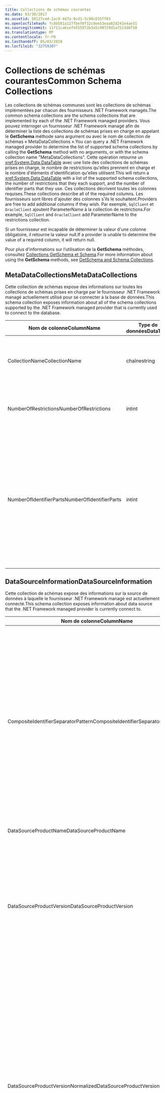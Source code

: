```yaml
---
title: Collections de schémas courantes
ms.date: 03/30/2017
ms.assetid: 50127ced-2ac8-4d7a-9cd1-5c98c655ff03
ms.openlocfilehash: fc8b581a127fbef0f32cdee53eaa62d241e4ae31
ms.sourcegitcommit: 11f11ca6cefe555972b3a5c99729d1a7523d8f50
ms.translationtype: MT
ms.contentlocale: fr-FR
ms.lasthandoff: 05/03/2018
ms.locfileid: "32759307"
---
```

# <a name="common-schema-collections"></a><span data-ttu-id="71e19-102">Collections de schémas courantes</span><span class="sxs-lookup"><span data-stu-id="71e19-102">Common Schema Collections</span></span>
<span data-ttu-id="71e19-103">Les collections de schémas communes sont les collections de schémas implémentées par chacun des fournisseurs .NET Framework managés.</span><span class="sxs-lookup"><span data-stu-id="71e19-103">The common schema collections are the schema collections that are implemented by each of the .NET Framework managed providers.</span></span> <span data-ttu-id="71e19-104">Vous pouvez interroger un fournisseur .NET Framework managé afin de déterminer la liste des collections de schémas prises en charge en appelant le **GetSchema** méthode sans argument ou avec le nom de collection de schémas « MetaDataCollections ».</span><span class="sxs-lookup"><span data-stu-id="71e19-104">You can query a .NET Framework managed provider to determine the list of supported schema collections by calling the **GetSchema** method with no arguments, or with the schema collection name "MetaDataCollections".</span></span> <span data-ttu-id="71e19-105">Cette opération retourne un <xref:System.Data.DataTable> avec une liste des collections de schémas prises en charge, le nombre de restrictions qu'elles prennent en charge et le nombre d'éléments d'identification qu'elles utilisent.</span><span class="sxs-lookup"><span data-stu-id="71e19-105">This will return a <xref:System.Data.DataTable> with a list of the supported schema collections, the number of restrictions that they each support, and the number of identifier parts that they use.</span></span> <span data-ttu-id="71e19-106">Ces collections décrivent toutes les colonnes requises.</span><span class="sxs-lookup"><span data-stu-id="71e19-106">These collections describe all of the required columns.</span></span> <span data-ttu-id="71e19-107">Les fournisseurs sont libres d'ajouter des colonnes s'ils le souhaitent.</span><span class="sxs-lookup"><span data-stu-id="71e19-107">Providers are free to add additional columns if they wish.</span></span> <span data-ttu-id="71e19-108">Par exemple, `SqlClient` et `OracleClient` ajoutent ParameterName à la collection de restrictions.</span><span class="sxs-lookup"><span data-stu-id="71e19-108">For example, `SqlClient` and `OracleClient` add ParameterName to the restrictions collection.</span></span>  
  
 <span data-ttu-id="71e19-109">Si un fournisseur est incapable de déterminer la valeur d'une colonne obligatoire, il retourne la valeur null.</span><span class="sxs-lookup"><span data-stu-id="71e19-109">If a provider is unable to determine the value of a required column, it will return null.</span></span>  
  
 <span data-ttu-id="71e19-110">Pour plus d’informations sur l’utilisation de la **GetSchema** méthodes, consultez [Collections GetSchema et Schema](../../../../docs/framework/data/adonet/getschema-and-schema-collections.md).</span><span class="sxs-lookup"><span data-stu-id="71e19-110">For more information about using the **GetSchema** methods, see [GetSchema and Schema Collections](../../../../docs/framework/data/adonet/getschema-and-schema-collections.md).</span></span>  
  
## <a name="metadatacollections"></a><span data-ttu-id="71e19-111">MetaDataCollections</span><span class="sxs-lookup"><span data-stu-id="71e19-111">MetaDataCollections</span></span>  
 <span data-ttu-id="71e19-112">Cette collection de schémas expose des informations sur toutes les collections de schémas prises en charge par le fournisseur .NET Framework managé actuellement utilisé pour se connecter à la base de données.</span><span class="sxs-lookup"><span data-stu-id="71e19-112">This schema collection exposes information about all of the schema collections supported by the .NET Framework managed provider that is currently used to connect to the database.</span></span>  
  
|<span data-ttu-id="71e19-113">Nom de colonne</span><span class="sxs-lookup"><span data-stu-id="71e19-113">ColumnName</span></span>|<span data-ttu-id="71e19-114">Type de données</span><span class="sxs-lookup"><span data-stu-id="71e19-114">DataType</span></span>|<span data-ttu-id="71e19-115">Description</span><span class="sxs-lookup"><span data-stu-id="71e19-115">Description</span></span>|  
|----------------|--------------|-----------------|  
|<span data-ttu-id="71e19-116">CollectionName</span><span class="sxs-lookup"><span data-stu-id="71e19-116">CollectionName</span></span>|<span data-ttu-id="71e19-117">chaîne</span><span class="sxs-lookup"><span data-stu-id="71e19-117">string</span></span>|<span data-ttu-id="71e19-118">Le nom de la collection à passer à la **GetSchema** méthode pour retourner la collection.</span><span class="sxs-lookup"><span data-stu-id="71e19-118">The name of the collection to pass to the **GetSchema** method to return the collection.</span></span>|  
|<span data-ttu-id="71e19-119">NumberOfRestrictions</span><span class="sxs-lookup"><span data-stu-id="71e19-119">NumberOfRestrictions</span></span>|<span data-ttu-id="71e19-120">int</span><span class="sxs-lookup"><span data-stu-id="71e19-120">int</span></span>|<span data-ttu-id="71e19-121">Nombre de restrictions qui peuvent être spécifiées pour la collection.</span><span class="sxs-lookup"><span data-stu-id="71e19-121">The number of restrictions that may be specified for the collection.</span></span>|  
|<span data-ttu-id="71e19-122">NumberOfIdentifierParts</span><span class="sxs-lookup"><span data-stu-id="71e19-122">NumberOfIdentifierParts</span></span>|<span data-ttu-id="71e19-123">int</span><span class="sxs-lookup"><span data-stu-id="71e19-123">int</span></span>|<span data-ttu-id="71e19-124">Nombre de parties dans le nom d'objet identificateur/base de données composite.</span><span class="sxs-lookup"><span data-stu-id="71e19-124">The number of parts in the composite identifier/database object name.</span></span> <span data-ttu-id="71e19-125">Par exemple, dans SQL Server, ce serait 3 pour les tables et 4 pour les colonnes.</span><span class="sxs-lookup"><span data-stu-id="71e19-125">For example, in SQL Server, this would be 3 for tables and 4 for columns.</span></span> <span data-ttu-id="71e19-126">Dans Oracle, ce serait 2 pour les tables et 3 pour les colonnes.</span><span class="sxs-lookup"><span data-stu-id="71e19-126">In Oracle, it would be 2 for tables and 3 for columns.</span></span>|  
  
## <a name="datasourceinformation"></a><span data-ttu-id="71e19-127">DataSourceInformation</span><span class="sxs-lookup"><span data-stu-id="71e19-127">DataSourceInformation</span></span>  
 <span data-ttu-id="71e19-128">Cette collection de schémas expose des informations sur la source de données à laquelle le fournisseur .NET Framework managé est actuellement connecté.</span><span class="sxs-lookup"><span data-stu-id="71e19-128">This schema collection exposes information about data source that the .NET Framework managed provider is currently connect to.</span></span>  
  
|<span data-ttu-id="71e19-129">Nom de colonne</span><span class="sxs-lookup"><span data-stu-id="71e19-129">ColumnName</span></span>|<span data-ttu-id="71e19-130">Type de données</span><span class="sxs-lookup"><span data-stu-id="71e19-130">DataType</span></span>|<span data-ttu-id="71e19-131">Description</span><span class="sxs-lookup"><span data-stu-id="71e19-131">Description</span></span>|  
|----------------|--------------|-----------------|  
|<span data-ttu-id="71e19-132">CompositeIdentifierSeparatorPattern</span><span class="sxs-lookup"><span data-stu-id="71e19-132">CompositeIdentifierSeparatorPattern</span></span>|<span data-ttu-id="71e19-133">string</span><span class="sxs-lookup"><span data-stu-id="71e19-133">string</span></span>|<span data-ttu-id="71e19-134">Expression régulière pour mettre en correspondance les séparateurs composites dans un identificateur composite.</span><span class="sxs-lookup"><span data-stu-id="71e19-134">The regular expression to match the composite separators in a composite identifier.</span></span> <span data-ttu-id="71e19-135">Par exemple, «\\. »</span><span class="sxs-lookup"><span data-stu-id="71e19-135">For example, "\\."</span></span> <span data-ttu-id="71e19-136">(pour SQL Server) ou « @&#124;\\. »</span><span class="sxs-lookup"><span data-stu-id="71e19-136">(for SQL Server) or "@&#124;\\."</span></span> <span data-ttu-id="71e19-137">(pour Oracle).</span><span class="sxs-lookup"><span data-stu-id="71e19-137">(for Oracle).</span></span><br /><br /> <span data-ttu-id="71e19-138">Un identificateur composite est généralement ce qui est utilisé pour un nom d’objet de base de données, par exemple : pubs.dbo.authors ou pubs@dbo.authors.</span><span class="sxs-lookup"><span data-stu-id="71e19-138">A composite identifier is typically what is used for a database object name, for example: pubs.dbo.authors or pubs@dbo.authors.</span></span><br /><br /> <span data-ttu-id="71e19-139">Pour SQL Server, utilisez l’expression régulière «\\. ».</span><span class="sxs-lookup"><span data-stu-id="71e19-139">For SQL Server, use the regular expression "\\.".</span></span> <span data-ttu-id="71e19-140">Pour OracleClient, utilisez « @&#124;\\. ».</span><span class="sxs-lookup"><span data-stu-id="71e19-140">For OracleClient, use "@&#124;\\.".</span></span><br /><br /> <span data-ttu-id="71e19-141">Pour ODBC, utilisez Catalog_name_seperator.</span><span class="sxs-lookup"><span data-stu-id="71e19-141">For ODBC use the Catalog_name_seperator.</span></span><br /><br /> <span data-ttu-id="71e19-142">Pour OLE DB, utilisez DBLITERAL_CATALOG_SEPARATOR ou DBLITERAL_SCHEMA_SEPARATOR.</span><span class="sxs-lookup"><span data-stu-id="71e19-142">For OLE DB use DBLITERAL_CATALOG_SEPARATOR or DBLITERAL_SCHEMA_SEPARATOR.</span></span>|  
|<span data-ttu-id="71e19-143">DataSourceProductName</span><span class="sxs-lookup"><span data-stu-id="71e19-143">DataSourceProductName</span></span>|<span data-ttu-id="71e19-144">string</span><span class="sxs-lookup"><span data-stu-id="71e19-144">string</span></span>|<span data-ttu-id="71e19-145">Nom du produit auquel accède le fournisseur, tel que « Oracle » ou « SQLServer ».</span><span class="sxs-lookup"><span data-stu-id="71e19-145">The name of the product accessed by the provider, such as "Oracle" or "SQLServer".</span></span>|  
|<span data-ttu-id="71e19-146">DataSourceProductVersion</span><span class="sxs-lookup"><span data-stu-id="71e19-146">DataSourceProductVersion</span></span>|<span data-ttu-id="71e19-147">string</span><span class="sxs-lookup"><span data-stu-id="71e19-147">string</span></span>|<span data-ttu-id="71e19-148">Indique la version du produit auquel accède le fournisseur, dans le format natif des sources de données et non dans un format Microsoft.</span><span class="sxs-lookup"><span data-stu-id="71e19-148">Indicates the version of the product accessed by the provider, in the data sources native format and not in Microsoft format.</span></span><br /><br /> <span data-ttu-id="71e19-149">Dans certains cas, DataSourceProductVersion et DataSourceProductVersionNormalized ont la même valeur.</span><span class="sxs-lookup"><span data-stu-id="71e19-149">In some cases DataSourceProductVersion and DataSourceProductVersionNormalized will be the same value.</span></span> <span data-ttu-id="71e19-150">Dans le cas d'OLE DB et d'ODBC, ces valeurs sont toujours identiques étant donné qu'elles sont mappées sur le même appel de fonction dans l'API native sous-jacente.</span><span class="sxs-lookup"><span data-stu-id="71e19-150">In the case of OLE DB and ODBC, these will always be the same as they are mapped to the same function call in the underlying native API.</span></span>|  
|<span data-ttu-id="71e19-151">DataSourceProductVersionNormalized</span><span class="sxs-lookup"><span data-stu-id="71e19-151">DataSourceProductVersionNormalized</span></span>|<span data-ttu-id="71e19-152">string</span><span class="sxs-lookup"><span data-stu-id="71e19-152">string</span></span>|<span data-ttu-id="71e19-153">Version normalisée pour la source de données, telle qu'elle peut être comparée à `String.Compare()`.</span><span class="sxs-lookup"><span data-stu-id="71e19-153">A normalized version for the data source, such that it can be compared with `String.Compare()`.</span></span> <span data-ttu-id="71e19-154">Son format est identique pour toutes les versions du fournisseur afin d'empêcher la version 10 d'opérer un tri entre les versions 1 et 2.</span><span class="sxs-lookup"><span data-stu-id="71e19-154">The format of this is consistent for all versions of the provider to prevent version 10 from sorting between version 1 and version 2.</span></span><br /><br /> <span data-ttu-id="71e19-155">Par exemple, le fournisseur Oracle utilise un format de « nn.nn.nn.nn.nn » pour sa version normalisée, ce qui entraîne une source de données Oracle 8i retourne « 08.01.07.04.01 ».</span><span class="sxs-lookup"><span data-stu-id="71e19-155">For example, the Oracle provider uses a format of "nn.nn.nn.nn.nn" for its normalized version, which causes an Oracle 8i data source to return "08.01.07.04.01".</span></span> <span data-ttu-id="71e19-156">SQL Server utilise le format « nn.nn.nnnn » Microsoft classique.</span><span class="sxs-lookup"><span data-stu-id="71e19-156">SQL Server uses the typical Microsoft "nn.nn.nnnn" format.</span></span><br /><br /> <span data-ttu-id="71e19-157">Dans certains cas, DataSourceProductVersion et DataSourceProductVersionNormalized ont la même valeur.</span><span class="sxs-lookup"><span data-stu-id="71e19-157">In some cases, DataSourceProductVersion and DataSourceProductVersionNormalized will be the same value.</span></span> <span data-ttu-id="71e19-158">Dans le cas d'OLE DB et d'ODBC, ces valeurs sont toujours identiques étant donné qu'elles sont mappées sur le même appel de fonction dans l'API native sous-jacente.</span><span class="sxs-lookup"><span data-stu-id="71e19-158">In the case of OLE DB and ODBC these will always be the same as they are mapped to the same function call in the underlying native API.</span></span>|  
|<span data-ttu-id="71e19-159">GroupByBehavior</span><span class="sxs-lookup"><span data-stu-id="71e19-159">GroupByBehavior</span></span>|<xref:System.Data.Common.GroupByBehavior>|<span data-ttu-id="71e19-160">Spécifie la relation entre les colonnes dans une clause GROUP BY et les colonnes non agrégées dans la liste de sélection.</span><span class="sxs-lookup"><span data-stu-id="71e19-160">Specifies the relationship between the columns in a GROUP BY clause and the non-aggregated columns in the select list.</span></span>|  
|<span data-ttu-id="71e19-161">IdentifierPattern</span><span class="sxs-lookup"><span data-stu-id="71e19-161">IdentifierPattern</span></span>|<span data-ttu-id="71e19-162">string</span><span class="sxs-lookup"><span data-stu-id="71e19-162">string</span></span>|<span data-ttu-id="71e19-163">Expression régulière qui correspond à un identificateur et dont la valeur de correspondance est l'identificateur.</span><span class="sxs-lookup"><span data-stu-id="71e19-163">A regular expression that matches an identifier and has a match value of the identifier.</span></span> <span data-ttu-id="71e19-164">Par exemple, « [A-Za-z0-9_#$] ».</span><span class="sxs-lookup"><span data-stu-id="71e19-164">For example "[A-Za-z0-9_#$]".</span></span>|  
|<span data-ttu-id="71e19-165">IdentifierCase</span><span class="sxs-lookup"><span data-stu-id="71e19-165">IdentifierCase</span></span>|<xref:System.Data.Common.IdentifierCase>|<span data-ttu-id="71e19-166">Indique si des identificateurs non entourés de guillemets sont traités ou non comme respectant la casse.</span><span class="sxs-lookup"><span data-stu-id="71e19-166">Indicates whether non-quoted identifiers are treated as case sensitive or not.</span></span>|  
|<span data-ttu-id="71e19-167">OrderByColumnsInSelect</span><span class="sxs-lookup"><span data-stu-id="71e19-167">OrderByColumnsInSelect</span></span>|<span data-ttu-id="71e19-168">bool</span><span class="sxs-lookup"><span data-stu-id="71e19-168">bool</span></span>|<span data-ttu-id="71e19-169">Spécifie si les colonnes d'une clause ORDER BY doivent figurer dans la liste de sélection.</span><span class="sxs-lookup"><span data-stu-id="71e19-169">Specifies whether columns in an ORDER BY clause must be in the select list.</span></span> <span data-ttu-id="71e19-170">Une valeur true indique qu'elles doivent obligatoirement figurer dans la liste de sélection ; une valeur false indique qu'elles ne doivent pas obligatoirement figurer dans la liste de sélection.</span><span class="sxs-lookup"><span data-stu-id="71e19-170">A value of true indicates that they are required to be in the select list, a value of false indicates that they are not required to be in the select list.</span></span>|  
|<span data-ttu-id="71e19-171">ParameterMarkerFormat</span><span class="sxs-lookup"><span data-stu-id="71e19-171">ParameterMarkerFormat</span></span>|<span data-ttu-id="71e19-172">string</span><span class="sxs-lookup"><span data-stu-id="71e19-172">string</span></span>|<span data-ttu-id="71e19-173">Chaîne de format représentant la manière de formater un paramètre.</span><span class="sxs-lookup"><span data-stu-id="71e19-173">A format string that represents how to format a parameter.</span></span><br /><br /> <span data-ttu-id="71e19-174">Si les paramètres nommés sont pris en charge par la source de données, le premier espace réservé dans cette chaîne doit être l'emplacement où le nom de paramètre doit être formaté.</span><span class="sxs-lookup"><span data-stu-id="71e19-174">If named parameters are supported by the data source, the first placeholder in this string should be where the parameter name should be formatted.</span></span><br /><br /> <span data-ttu-id="71e19-175">Par exemple, si la source de données attend des paramètres nommés et précédés un « : » serait « :{0}».</span><span class="sxs-lookup"><span data-stu-id="71e19-175">For example, if the data source expects parameters to be named and prefixed with an ‘:’ this would be ":{0}".</span></span> <span data-ttu-id="71e19-176">En cas de formatage avec un nom de paramètre « p1 », la chaîne obtenue est « :p1 ».</span><span class="sxs-lookup"><span data-stu-id="71e19-176">When formatting this with a parameter name of "p1" the resulting string is ":p1".</span></span><br /><br /> <span data-ttu-id="71e19-177">Si la source de données attend des paramètres précédés le ' @', mais les noms les incluent déjà, il s’agit '{0}» et le résultat de la mise en forme d’un paramètre nommé «@p1« consiste simplement à »@p1».</span><span class="sxs-lookup"><span data-stu-id="71e19-177">If the data source expects parameters to be prefixed with the ‘@’, but the names already include them, this would be ‘{0}’, and the result of formatting a parameter named "@p1" would simply be "@p1".</span></span><br /><br /> <span data-ttu-id="71e19-178">Pour les sources de données qui ne sont pas attendent des paramètres nommés et attendent l’utilisation de la « ? »</span><span class="sxs-lookup"><span data-stu-id="71e19-178">For data sources that do not expect named parameters and expect the use of the ‘?’</span></span> <span data-ttu-id="71e19-179">caractères, la chaîne de format peut être spécifiée simplement comme « ? », qui ignore le nom du paramètre.</span><span class="sxs-lookup"><span data-stu-id="71e19-179">character, the format string can be specified as simply ‘?’, which would ignore the parameter name.</span></span> <span data-ttu-id="71e19-180">Pour OLE DB, nous retournons « ? ».</span><span class="sxs-lookup"><span data-stu-id="71e19-180">For OLE DB we return ‘?’.</span></span>|  
|<span data-ttu-id="71e19-181">ParameterMarkerPattern</span><span class="sxs-lookup"><span data-stu-id="71e19-181">ParameterMarkerPattern</span></span>|<span data-ttu-id="71e19-182">string</span><span class="sxs-lookup"><span data-stu-id="71e19-182">string</span></span>|<span data-ttu-id="71e19-183">Expression régulière représentant un marqueur de paramètre.</span><span class="sxs-lookup"><span data-stu-id="71e19-183">A regular expression that matches a parameter marker.</span></span> <span data-ttu-id="71e19-184">Elle a pour valeur de correspondance éventuelle le nom de paramètre.</span><span class="sxs-lookup"><span data-stu-id="71e19-184">It will have a match value of the parameter name, if any.</span></span><br /><br /> <span data-ttu-id="71e19-185">Par exemple, si les paramètres nommés sont pris en charge avec un caractère initial « @ » qui sera inclus dans le nom de paramètre, cela donne : « (@[A-Za-z0-9_$#]\*) ».</span><span class="sxs-lookup"><span data-stu-id="71e19-185">For example, if named parameters are supported with an ‘@’ lead-in character that will be included in the parameter name, this would be: "(@[A-Za-z0-9_$#]\*)".</span></span><br /><br /> <span data-ttu-id="71e19-186">Toutefois, si les paramètres nommés sont pris en charge avec un « : » comme caractère initial et il n’est pas partie du nom du paramètre, il s’agit : » : ([A-Za-z0-9_$ #]\*) ».</span><span class="sxs-lookup"><span data-stu-id="71e19-186">However, if named parameters are supported with a ‘:’ as the lead-in character and it is not part of the parameter name, this would be: ":([A-Za-z0-9_$#]\*)".</span></span><br /><br /> <span data-ttu-id="71e19-187">Bien sûr, si la source de données ne prend pas en charge les paramètres nommés, cela donne simplement « ? ».</span><span class="sxs-lookup"><span data-stu-id="71e19-187">Of course, if the data source doesn’t support named parameters, this would simply be "?".</span></span>|  
|<span data-ttu-id="71e19-188">ParameterNameMaxLength</span><span class="sxs-lookup"><span data-stu-id="71e19-188">ParameterNameMaxLength</span></span>|<span data-ttu-id="71e19-189">int</span><span class="sxs-lookup"><span data-stu-id="71e19-189">int</span></span>|<span data-ttu-id="71e19-190">Longueur maximale d'un nom de paramètre en caractères.</span><span class="sxs-lookup"><span data-stu-id="71e19-190">The maximum length of a parameter name in characters.</span></span> <span data-ttu-id="71e19-191">Si les noms de paramètres sont pris en charge, Visual Studio attend que la valeur minimale de longueur maximale soit de 30 caractères.</span><span class="sxs-lookup"><span data-stu-id="71e19-191">Visual Studio expects that if parameter names are supported, the minimum value for the maximum length is 30 characters.</span></span><br /><br /> <span data-ttu-id="71e19-192">Si la source de données ne prend pas en charge les paramètres nommés, cette propriété retourne zéro.</span><span class="sxs-lookup"><span data-stu-id="71e19-192">If the data source does not support named parameters, this property returns zero.</span></span>|  
|<span data-ttu-id="71e19-193">ParameterNamePattern</span><span class="sxs-lookup"><span data-stu-id="71e19-193">ParameterNamePattern</span></span>|<span data-ttu-id="71e19-194">string</span><span class="sxs-lookup"><span data-stu-id="71e19-194">string</span></span>|<span data-ttu-id="71e19-195">Expression régulière représentant les noms de paramètre valides.</span><span class="sxs-lookup"><span data-stu-id="71e19-195">A regular expression that matches the valid parameter names.</span></span> <span data-ttu-id="71e19-196">Les différentes sources de données ont des règles différentes concernant les caractères qui peuvent être utilisés pour les noms de paramètre.</span><span class="sxs-lookup"><span data-stu-id="71e19-196">Different data sources have different rules regarding the characters that may be used for parameter names.</span></span><br /><br /> <span data-ttu-id="71e19-197">Si les noms de paramètre sont pris en charge, Visual Studio attend que les caractères « \p{Lu}\p{Ll}\p{Lt}\p{Lm}\p{Lo}\p{Nl}\p{Nd} » correspondent à l'ensemble minimal pris en charge de caractères valides pour les noms de paramètre.</span><span class="sxs-lookup"><span data-stu-id="71e19-197">Visual Studio expects that if parameter names are supported, the characters "\p{Lu}\p{Ll}\p{Lt}\p{Lm}\p{Lo}\p{Nl}\p{Nd}" are the minimum supported set of characters that are valid for parameter names.</span></span>|  
|<span data-ttu-id="71e19-198">QuotedIdentifierPattern</span><span class="sxs-lookup"><span data-stu-id="71e19-198">QuotedIdentifierPattern</span></span>|<span data-ttu-id="71e19-199">string</span><span class="sxs-lookup"><span data-stu-id="71e19-199">string</span></span>|<span data-ttu-id="71e19-200">Expression régulière qui correspond à un identificateur entre guillemets et qui a pour valeur de correspondance l'identificateur proprement dit, sans les guillemets.</span><span class="sxs-lookup"><span data-stu-id="71e19-200">A regular expression that matches a quoted identifier and has a match value of the identifier itself without the quotes.</span></span> <span data-ttu-id="71e19-201">Par exemple, si la source de données utilise des guillemets doubles pour identifier des identificateurs entre guillemets, cela serait : « (([^\\"]&#124;\\"\\") \*) ».</span><span class="sxs-lookup"><span data-stu-id="71e19-201">For example, if the data source used double-quotes to identify quoted identifiers, this would be: "(([^\\"]&#124;\\"\\")\*)".</span></span>|  
|<span data-ttu-id="71e19-202">QuotedIdentifierCase</span><span class="sxs-lookup"><span data-stu-id="71e19-202">QuotedIdentifierCase</span></span>|<xref:System.Data.Common.IdentifierCase>|<span data-ttu-id="71e19-203">Indique si des identificateurs entourés de guillemets sont traités ou non comme respectant la casse.</span><span class="sxs-lookup"><span data-stu-id="71e19-203">Indicates whether quoted identifiers are treated as case sensitive or not.</span></span>|  
|<span data-ttu-id="71e19-204">StatementSeparatorPattern</span><span class="sxs-lookup"><span data-stu-id="71e19-204">StatementSeparatorPattern</span></span>|<span data-ttu-id="71e19-205">string</span><span class="sxs-lookup"><span data-stu-id="71e19-205">string</span></span>|<span data-ttu-id="71e19-206">Expression régulière représentant le séparateur d'instruction.</span><span class="sxs-lookup"><span data-stu-id="71e19-206">A regular expression that matches the statement separator.</span></span>|  
|<span data-ttu-id="71e19-207">StringLiteralPattern</span><span class="sxs-lookup"><span data-stu-id="71e19-207">StringLiteralPattern</span></span>|<span data-ttu-id="71e19-208">string</span><span class="sxs-lookup"><span data-stu-id="71e19-208">string</span></span>|<span data-ttu-id="71e19-209">Expression régulière qui correspond à un littéral de chaîne et dont la valeur de correspondance est le littéral proprement dit.</span><span class="sxs-lookup"><span data-stu-id="71e19-209">A regular expression that matches a string literal and has a match value of the literal itself.</span></span> <span data-ttu-id="71e19-210">Par exemple, si la source de données utilise des guillemets simples pour identifier des chaînes, cela serait : « ('([^']&#124;'') \*') » »</span><span class="sxs-lookup"><span data-stu-id="71e19-210">For example, if the data source used single-quotes to identify strings, this would be: "('([^']&#124;'')\*')"'</span></span>|  
|<span data-ttu-id="71e19-211">SupportedJoinOperators</span><span class="sxs-lookup"><span data-stu-id="71e19-211">SupportedJoinOperators</span></span>|<xref:System.Data.Common.SupportedJoinOperators>|<span data-ttu-id="71e19-212">Spécifie les types d'instructions SQL jointes prises en charge par la source de données.</span><span class="sxs-lookup"><span data-stu-id="71e19-212">Specifies what types of SQL join statements are supported by the data source.</span></span>|  
  
## <a name="datatypes"></a><span data-ttu-id="71e19-213">DataTypes</span><span class="sxs-lookup"><span data-stu-id="71e19-213">DataTypes</span></span>  
 <span data-ttu-id="71e19-214">Cette collection de schémas expose des informations sur les types de données pris en charge par la base de données à laquelle le fournisseur .NET Framework managé est actuellement connecté.</span><span class="sxs-lookup"><span data-stu-id="71e19-214">This schema collection exposes information about the data types that are supported by the database that the .NET Framework managed provider is currently connected to.</span></span>  
  
|<span data-ttu-id="71e19-215">Nom de colonne</span><span class="sxs-lookup"><span data-stu-id="71e19-215">ColumnName</span></span>|<span data-ttu-id="71e19-216">Type de données</span><span class="sxs-lookup"><span data-stu-id="71e19-216">DataType</span></span>|<span data-ttu-id="71e19-217">Description</span><span class="sxs-lookup"><span data-stu-id="71e19-217">Description</span></span>|  
|----------------|--------------|-----------------|  
|<span data-ttu-id="71e19-218">TypeName</span><span class="sxs-lookup"><span data-stu-id="71e19-218">TypeName</span></span>|<span data-ttu-id="71e19-219">string</span><span class="sxs-lookup"><span data-stu-id="71e19-219">string</span></span>|<span data-ttu-id="71e19-220">Nom de type de données spécifique au fournisseur.</span><span class="sxs-lookup"><span data-stu-id="71e19-220">The provider-specific data type name.</span></span>|  
|<span data-ttu-id="71e19-221">ProviderDbType</span><span class="sxs-lookup"><span data-stu-id="71e19-221">ProviderDbType</span></span>|<span data-ttu-id="71e19-222">int</span><span class="sxs-lookup"><span data-stu-id="71e19-222">int</span></span>|<span data-ttu-id="71e19-223">Valeur de type de données spécifique au fournisseur à utiliser pour la spécification du type d'un paramètre.</span><span class="sxs-lookup"><span data-stu-id="71e19-223">The provider-specific type value that should be used when specifying a parameter’s type.</span></span> <span data-ttu-id="71e19-224">Par exemple, SqlDbType.Money ou OracleType.Blob.</span><span class="sxs-lookup"><span data-stu-id="71e19-224">For example, SqlDbType.Money or OracleType.Blob.</span></span>|  
|<span data-ttu-id="71e19-225">ColumnSize</span><span class="sxs-lookup"><span data-stu-id="71e19-225">ColumnSize</span></span>|<span data-ttu-id="71e19-226">long</span><span class="sxs-lookup"><span data-stu-id="71e19-226">long</span></span>|<span data-ttu-id="71e19-227">La longueur d'une colonne ou d'un paramètre non numérique fait référence à la longueur maximale ou à la longueur définie pour ce type par le fournisseur.</span><span class="sxs-lookup"><span data-stu-id="71e19-227">The length of a non-numeric column or parameter refers to either the maximum or the length defined for this type by the provider.</span></span><br /><br /> <span data-ttu-id="71e19-228">Pour les données de type caractère, il s'agit de la longueur maximale ou de la longueur en unités définie par la source de données.</span><span class="sxs-lookup"><span data-stu-id="71e19-228">For character data, this is the maximum or defined length in units, defined by the data source.</span></span> <span data-ttu-id="71e19-229">Le concept d'Oracle consiste à spécifier une longueur, puis à spécifier la taille de stockage réelle de certains types de données caractère.</span><span class="sxs-lookup"><span data-stu-id="71e19-229">Oracle has the concept of specifying a length and then specifying the actual storage size for some character data types.</span></span> <span data-ttu-id="71e19-230">Cela définit uniquement la longueur en unités pour Oracle.</span><span class="sxs-lookup"><span data-stu-id="71e19-230">This defines only the length in units for Oracle.</span></span><br /><br /> <span data-ttu-id="71e19-231">Pour les données de type date-heure, il s'agit de la longueur de la représentation de chaîne (en supposant la précision maximale autorisée de la partie fractions de secondes).</span><span class="sxs-lookup"><span data-stu-id="71e19-231">For date-time data types, this is the length of the string representation (assuming the maximum allowed precision of the fractional seconds component).</span></span><br /><br /> <span data-ttu-id="71e19-232">Si le type de données est numérique, il s'agit de la limite supérieure de la précision maximale du type de données.</span><span class="sxs-lookup"><span data-stu-id="71e19-232">If the data type is numeric, this is the upper bound on the maximum precision of the data type.</span></span>|  
|<span data-ttu-id="71e19-233">CreateFormat</span><span class="sxs-lookup"><span data-stu-id="71e19-233">CreateFormat</span></span>|<span data-ttu-id="71e19-234">string</span><span class="sxs-lookup"><span data-stu-id="71e19-234">string</span></span>|<span data-ttu-id="71e19-235">Chaîne de format représentant la manière d'ajouter cette colonne à une instruction de définition de données, telle que CREATE TABLE.</span><span class="sxs-lookup"><span data-stu-id="71e19-235">Format string that represents how to add this column to a data definition statement, such as CREATE TABLE.</span></span> <span data-ttu-id="71e19-236">Chaque élément dans le tableau CreateParameter doit être représenté par un « marqueur de paramètre » dans la chaîne de format.</span><span class="sxs-lookup"><span data-stu-id="71e19-236">Each element in the CreateParameter array should be represented by a "parameter marker" in the format string.</span></span><br /><br /> <span data-ttu-id="71e19-237">Par exemple, le type de données SQL DECIMAL nécessite une précision et une échelle.</span><span class="sxs-lookup"><span data-stu-id="71e19-237">For example, the SQL data type DECIMAL needs a precision and a scale.</span></span> <span data-ttu-id="71e19-238">Dans ce cas, la chaîne de format serait « DECIMAL ({0},{1}) ».</span><span class="sxs-lookup"><span data-stu-id="71e19-238">In this case, the format string would be "DECIMAL({0},{1})".</span></span>|  
|<span data-ttu-id="71e19-239">CreateParameters</span><span class="sxs-lookup"><span data-stu-id="71e19-239">CreateParameters</span></span>|<span data-ttu-id="71e19-240">string</span><span class="sxs-lookup"><span data-stu-id="71e19-240">string</span></span>|<span data-ttu-id="71e19-241">Paramètres de création à spécifier lors de la création d'une colonne de ce type de données.</span><span class="sxs-lookup"><span data-stu-id="71e19-241">The creation parameters that must be specified when creating a column of this data type.</span></span> <span data-ttu-id="71e19-242">Les paramètres de création sont répertoriés dans la chaîne, avec des virgules de séparation, dans l'ordre dans lequel ils doivent être fournis.</span><span class="sxs-lookup"><span data-stu-id="71e19-242">Each creation parameter is listed in the string, separated by a comma in the order they are to be supplied.</span></span><br /><br /> <span data-ttu-id="71e19-243">Par exemple, le type de données SQL DECIMAL nécessite une précision et une échelle.</span><span class="sxs-lookup"><span data-stu-id="71e19-243">For example, the SQL data type DECIMAL needs a precision and a scale.</span></span> <span data-ttu-id="71e19-244">Dans ce cas, les paramètres de création doivent contenir la chaîne « precision, scale ».</span><span class="sxs-lookup"><span data-stu-id="71e19-244">In this case, the creation parameters should contain the string "precision, scale".</span></span><br /><br /> <span data-ttu-id="71e19-245">Dans une commande de texte pour créer une colonne DECIMAL avec une précision de 10 et une échelle de 2, la valeur de la colonne CreateFormat peut être décimale ({0},{1}) » et la spécification de type complète serait Decimal (10,2).</span><span class="sxs-lookup"><span data-stu-id="71e19-245">In a text command to create a DECIMAL column with a precision of 10 and a scale of 2, the value of the CreateFormat column might be DECIMAL({0},{1})" and the complete type specification would be DECIMAL(10,2).</span></span>|  
|<span data-ttu-id="71e19-246">Type de données</span><span class="sxs-lookup"><span data-stu-id="71e19-246">DataType</span></span>|<span data-ttu-id="71e19-247">string</span><span class="sxs-lookup"><span data-stu-id="71e19-247">string</span></span>|<span data-ttu-id="71e19-248">Nom du type .NET Framework du type de données.</span><span class="sxs-lookup"><span data-stu-id="71e19-248">The name of the .NET Framework type of the data type.</span></span>|  
|<span data-ttu-id="71e19-249">IsAutoincrementable</span><span class="sxs-lookup"><span data-stu-id="71e19-249">IsAutoincrementable</span></span>|<span data-ttu-id="71e19-250">bool</span><span class="sxs-lookup"><span data-stu-id="71e19-250">bool</span></span>|<span data-ttu-id="71e19-251">true — Les valeurs de ce type de données peuvent être auto-incrémentées.</span><span class="sxs-lookup"><span data-stu-id="71e19-251">true—Values of this data type may be auto-incrementing.</span></span><br /><br /> <span data-ttu-id="71e19-252">false — Les valeurs de ce type de données ne peuvent pas être auto-incrémentées.</span><span class="sxs-lookup"><span data-stu-id="71e19-252">false—Values of this data type may not be auto-incrementing.</span></span><br /><br /> <span data-ttu-id="71e19-253">Notez que cela indique simplement si une colonne de ce type de données peut être auto-incrémentée, pas que toutes les colonnes de ce type le sont.</span><span class="sxs-lookup"><span data-stu-id="71e19-253">Note that this merely indicates whether a column of this data type may be auto-incrementing, not that all columns of this type are auto-incrementing.</span></span>|  
|<span data-ttu-id="71e19-254">IsBestMatch</span><span class="sxs-lookup"><span data-stu-id="71e19-254">IsBestMatch</span></span>|<span data-ttu-id="71e19-255">bool</span><span class="sxs-lookup"><span data-stu-id="71e19-255">bool</span></span>|<span data-ttu-id="71e19-256">true — Le type de données est la meilleure correspondance entre tous les types de données du magasin de données et le type de données .NET Framework indiqué par la valeur de la colonne DataType.</span><span class="sxs-lookup"><span data-stu-id="71e19-256">true—The data type is the best match between all data types in the data store and the .NET Framework data type indicated by the value in the DataType column.</span></span><br /><br /> <span data-ttu-id="71e19-257">false — Le type de données n'est pas la meilleure correspondance.</span><span class="sxs-lookup"><span data-stu-id="71e19-257">false—The data type is not the best match.</span></span><br /><br /> <span data-ttu-id="71e19-258">Pour chaque ensemble de lignes dans lequel la valeur de la colonne DataType est identique, la colonne IsBestMatch est définie comme true dans une seule ligne.</span><span class="sxs-lookup"><span data-stu-id="71e19-258">For each set of rows in which the value of the DataType column is the same, the IsBestMatch column is set to true in only one row.</span></span>|  
|<span data-ttu-id="71e19-259">IsCaseSensitive</span><span class="sxs-lookup"><span data-stu-id="71e19-259">IsCaseSensitive</span></span>|<span data-ttu-id="71e19-260">bool</span><span class="sxs-lookup"><span data-stu-id="71e19-260">bool</span></span>|<span data-ttu-id="71e19-261">true — Le type de données est un type de caractère respectant la casse.</span><span class="sxs-lookup"><span data-stu-id="71e19-261">true—The data type is a character type and is case-sensitive.</span></span><br /><br /> <span data-ttu-id="71e19-262">false — Le type de données n'est pas un type de caractère ou ne respecte pas la casse.</span><span class="sxs-lookup"><span data-stu-id="71e19-262">false—The data type is not a character type or is not case-sensitive.</span></span>|  
|<span data-ttu-id="71e19-263">IsFixedLength</span><span class="sxs-lookup"><span data-stu-id="71e19-263">IsFixedLength</span></span>|<span data-ttu-id="71e19-264">bool</span><span class="sxs-lookup"><span data-stu-id="71e19-264">bool</span></span>|<span data-ttu-id="71e19-265">true — Les colonnes de ce type de données créées par la DDL sont de longueur fixe.</span><span class="sxs-lookup"><span data-stu-id="71e19-265">true—Columns of this data type created by the data definition language (DDL) will be of fixed length.</span></span><br /><br /> <span data-ttu-id="71e19-266">false — Les colonnes de ce type de données créées par la DDL sont de longueur variable.</span><span class="sxs-lookup"><span data-stu-id="71e19-266">false—Columns of this data type created by the DDL will be of variable length.</span></span><br /><br /> <span data-ttu-id="71e19-267">DBNull.Value — Il est impossible de déterminer si le fournisseur mappera ce champ avec une colonne de longueur fixe ou variable.</span><span class="sxs-lookup"><span data-stu-id="71e19-267">DBNull.Value—It is not known whether the provider will map this field with a fixed-length or variable-length column.</span></span>|  
|<span data-ttu-id="71e19-268">IsFixedPrecisionScale</span><span class="sxs-lookup"><span data-stu-id="71e19-268">IsFixedPrecisionScale</span></span>|<span data-ttu-id="71e19-269">bool</span><span class="sxs-lookup"><span data-stu-id="71e19-269">bool</span></span>|<span data-ttu-id="71e19-270">true — Le type de données a une précision et une échelle fixes.</span><span class="sxs-lookup"><span data-stu-id="71e19-270">true—The data type has a fixed precision and scale.</span></span><br /><br /> <span data-ttu-id="71e19-271">false — Le type de données n'a pas de précision ni d'échelle fixes.</span><span class="sxs-lookup"><span data-stu-id="71e19-271">false—The data type does not have a fixed precision and scale.</span></span>|  
|<span data-ttu-id="71e19-272">IsLong</span><span class="sxs-lookup"><span data-stu-id="71e19-272">IsLong</span></span>|<span data-ttu-id="71e19-273">bool</span><span class="sxs-lookup"><span data-stu-id="71e19-273">bool</span></span>|<span data-ttu-id="71e19-274">true — Le type de données contient des données très longues ; la définition de données très longues est spécifique au fournisseur.</span><span class="sxs-lookup"><span data-stu-id="71e19-274">true—The data type contains very long data; the definition of very long data is provider-specific.</span></span><br /><br /> <span data-ttu-id="71e19-275">false — Le type de données ne contient pas de données très longues.</span><span class="sxs-lookup"><span data-stu-id="71e19-275">false—The data type does not contain very long data.</span></span>|  
|<span data-ttu-id="71e19-276">IsNullable</span><span class="sxs-lookup"><span data-stu-id="71e19-276">IsNullable</span></span>|<span data-ttu-id="71e19-277">bool</span><span class="sxs-lookup"><span data-stu-id="71e19-277">bool</span></span>|<span data-ttu-id="71e19-278">true — Le type de données est Nullable.</span><span class="sxs-lookup"><span data-stu-id="71e19-278">true—The data type is nullable.</span></span><br /><br /> <span data-ttu-id="71e19-279">false — Le type de données n'est pas Nullable.</span><span class="sxs-lookup"><span data-stu-id="71e19-279">false—The data type is not nullable.</span></span><br /><br /> <span data-ttu-id="71e19-280">DBNull.Value — Il est impossible de déterminer si le type de données est Nullable.</span><span class="sxs-lookup"><span data-stu-id="71e19-280">DBNull.Value—It is not known whether the data type is nullable.</span></span>|  
|<span data-ttu-id="71e19-281">IsSearchable</span><span class="sxs-lookup"><span data-stu-id="71e19-281">IsSearchable</span></span>|<span data-ttu-id="71e19-282">bool</span><span class="sxs-lookup"><span data-stu-id="71e19-282">bool</span></span>|<span data-ttu-id="71e19-283">true — Le type de données peut être utilisé dans une clause WHERE avec tout opérateur, à l'exception du prédicat LIKE.</span><span class="sxs-lookup"><span data-stu-id="71e19-283">true—The data type can be used in a WHERE clause with any operator except the LIKE predicate.</span></span><br /><br /> <span data-ttu-id="71e19-284">false — Le type de données ne peut pas être utilisé dans une clause WHERE avec un opérateur, à l'exception du prédicat LIKE.</span><span class="sxs-lookup"><span data-stu-id="71e19-284">false—The data type cannot be used in a WHERE clause with any operator except the LIKE predicate.</span></span>|  
|<span data-ttu-id="71e19-285">IsSearchableWithLike</span><span class="sxs-lookup"><span data-stu-id="71e19-285">IsSearchableWithLike</span></span>|<span data-ttu-id="71e19-286">bool</span><span class="sxs-lookup"><span data-stu-id="71e19-286">bool</span></span>|<span data-ttu-id="71e19-287">true — Le type de données peut être utilisé avec le prédicat LIKE.</span><span class="sxs-lookup"><span data-stu-id="71e19-287">true—The data type can be used with the LIKE predicate</span></span><br /><br /> <span data-ttu-id="71e19-288">false — Le type de données ne peut pas être utilisé avec le prédicat LIKE.</span><span class="sxs-lookup"><span data-stu-id="71e19-288">false—The data type cannot be used with the LIKE predicate.</span></span>|  
|<span data-ttu-id="71e19-289">IsUnsigned</span><span class="sxs-lookup"><span data-stu-id="71e19-289">IsUnsigned</span></span>|<span data-ttu-id="71e19-290">bool</span><span class="sxs-lookup"><span data-stu-id="71e19-290">bool</span></span>|<span data-ttu-id="71e19-291">true — Le type de données n'est pas signé.</span><span class="sxs-lookup"><span data-stu-id="71e19-291">true—The data type is unsigned.</span></span><br /><br /> <span data-ttu-id="71e19-292">false — Le type de données est signé.</span><span class="sxs-lookup"><span data-stu-id="71e19-292">false—The data type is signed.</span></span><br /><br /> <span data-ttu-id="71e19-293">DBNull.Value — Non applicable au type de données.</span><span class="sxs-lookup"><span data-stu-id="71e19-293">DBNull.Value—Not applicable to data type.</span></span>|  
|<span data-ttu-id="71e19-294">MaximumScale</span><span class="sxs-lookup"><span data-stu-id="71e19-294">MaximumScale</span></span>|<span data-ttu-id="71e19-295">short</span><span class="sxs-lookup"><span data-stu-id="71e19-295">short</span></span>|<span data-ttu-id="71e19-296">Si l'indicateur de type est un type numérique, il correspond au nombre maximal de chiffres autorisés à droite de la virgule décimale.</span><span class="sxs-lookup"><span data-stu-id="71e19-296">If the type indicator is a numeric type, this is the maximum number of digits allowed to the right of the decimal point.</span></span> <span data-ttu-id="71e19-297">Sinon, c'est DBNull.Value.</span><span class="sxs-lookup"><span data-stu-id="71e19-297">Otherwise, this is DBNull.Value.</span></span>|  
|<span data-ttu-id="71e19-298">MinimumScale</span><span class="sxs-lookup"><span data-stu-id="71e19-298">MinimumScale</span></span>|<span data-ttu-id="71e19-299">short</span><span class="sxs-lookup"><span data-stu-id="71e19-299">short</span></span>|<span data-ttu-id="71e19-300">Si l'indicateur de type est un type numérique, il correspond au nombre minimal de chiffres autorisés à droite de la virgule décimale.</span><span class="sxs-lookup"><span data-stu-id="71e19-300">If the type indicator is a numeric type, this is the minimum number of digits allowed to the right of the decimal point.</span></span> <span data-ttu-id="71e19-301">Sinon, c'est DBNull.Value.</span><span class="sxs-lookup"><span data-stu-id="71e19-301">Otherwise, this is DBNull.Value.</span></span>|  
|<span data-ttu-id="71e19-302">IsConcurrencyType</span><span class="sxs-lookup"><span data-stu-id="71e19-302">IsConcurrencyType</span></span>|<span data-ttu-id="71e19-303">bool</span><span class="sxs-lookup"><span data-stu-id="71e19-303">bool</span></span>|<span data-ttu-id="71e19-304">true — Le type de données est mis à jour par la base de données à chaque modification de la ligne et la valeur de la colonne diffère de toutes les valeurs précédentes.</span><span class="sxs-lookup"><span data-stu-id="71e19-304">true – the data type is updated by the database every time the row is changed and the value of the column is different from all previous values</span></span><br /><br /> <span data-ttu-id="71e19-305">false — Le type de données n'est pas mis à jour par la base de données à chaque modification de la ligne.</span><span class="sxs-lookup"><span data-stu-id="71e19-305">false – the data type is note updated by the database every time the row is changed</span></span><br /><br /> <span data-ttu-id="71e19-306">DBNull.Value — La base de données ne prend pas en charge ce type de données.</span><span class="sxs-lookup"><span data-stu-id="71e19-306">DBNull.Value – the database does not support this type of data type</span></span>|  
|<span data-ttu-id="71e19-307">IsLiteralSupported</span><span class="sxs-lookup"><span data-stu-id="71e19-307">IsLiteralSupported</span></span>|<span data-ttu-id="71e19-308">bool</span><span class="sxs-lookup"><span data-stu-id="71e19-308">bool</span></span>|<span data-ttu-id="71e19-309">true — Le type de données peut être exprimé comme littéral.</span><span class="sxs-lookup"><span data-stu-id="71e19-309">true – the data type can be expressed as a literal</span></span><br /><br /> <span data-ttu-id="71e19-310">false — Le type de données ne peut pas être exprimé comme littéral.</span><span class="sxs-lookup"><span data-stu-id="71e19-310">false – the data type can not be expressed as a literal</span></span>|  
|<span data-ttu-id="71e19-311">LiteralPrefix</span><span class="sxs-lookup"><span data-stu-id="71e19-311">LiteralPrefix</span></span>|<span data-ttu-id="71e19-312">string</span><span class="sxs-lookup"><span data-stu-id="71e19-312">string</span></span>|<span data-ttu-id="71e19-313">Préfixe appliqué à un littéral donné.</span><span class="sxs-lookup"><span data-stu-id="71e19-313">The prefix applied to a given literal.</span></span>|  
|<span data-ttu-id="71e19-314">LiteralSuffix</span><span class="sxs-lookup"><span data-stu-id="71e19-314">LiteralSuffix</span></span>|<span data-ttu-id="71e19-315">chaîne</span><span class="sxs-lookup"><span data-stu-id="71e19-315">string</span></span>|<span data-ttu-id="71e19-316">Suffixe appliqué à un littéral donné.</span><span class="sxs-lookup"><span data-stu-id="71e19-316">The suffix applied to a given literal.</span></span>|  
|<span data-ttu-id="71e19-317">NativeDataType</span><span class="sxs-lookup"><span data-stu-id="71e19-317">NativeDataType</span></span>|<span data-ttu-id="71e19-318">Chaîne</span><span class="sxs-lookup"><span data-stu-id="71e19-318">String</span></span>|<span data-ttu-id="71e19-319">NativeDataType est une colonne spécifique à OLE DB pour l'exposition du type OLE DB du type de données.</span><span class="sxs-lookup"><span data-stu-id="71e19-319">NativeDataType is an OLE DB specific column for exposing the OLE DB type of the data type .</span></span>|  
  
## <a name="restrictions"></a><span data-ttu-id="71e19-320">Restrictions</span><span class="sxs-lookup"><span data-stu-id="71e19-320">Restrictions</span></span>  
 <span data-ttu-id="71e19-321">Cette collection de schémas expose des informations sur les restrictions prises en charge par le fournisseur .NET Framework managé actuellement utilisé pour se connecter à la base de données.</span><span class="sxs-lookup"><span data-stu-id="71e19-321">This schema collection exposed information about the restrictions that are supported by the .NET Framework managed provider that is currently used to connect to the database.</span></span>  
  
|<span data-ttu-id="71e19-322">Nom de colonne</span><span class="sxs-lookup"><span data-stu-id="71e19-322">ColumnName</span></span>|<span data-ttu-id="71e19-323">Type de données</span><span class="sxs-lookup"><span data-stu-id="71e19-323">DataType</span></span>|<span data-ttu-id="71e19-324">Description</span><span class="sxs-lookup"><span data-stu-id="71e19-324">Description</span></span>|  
|----------------|--------------|-----------------|  
|<span data-ttu-id="71e19-325">CollectionName</span><span class="sxs-lookup"><span data-stu-id="71e19-325">CollectionName</span></span>|<span data-ttu-id="71e19-326">string</span><span class="sxs-lookup"><span data-stu-id="71e19-326">string</span></span>|<span data-ttu-id="71e19-327">Nom de la collection à laquelle ces restrictions s'appliquent.</span><span class="sxs-lookup"><span data-stu-id="71e19-327">The name of the collection that these restrictions apply to.</span></span>|  
|<span data-ttu-id="71e19-328">RestrictionName</span><span class="sxs-lookup"><span data-stu-id="71e19-328">RestrictionName</span></span>|<span data-ttu-id="71e19-329">string</span><span class="sxs-lookup"><span data-stu-id="71e19-329">string</span></span>|<span data-ttu-id="71e19-330">Nom de la restriction dans la collection.</span><span class="sxs-lookup"><span data-stu-id="71e19-330">The name of the restriction in the collection.</span></span>|  
|<span data-ttu-id="71e19-331">RestrictionDefault</span><span class="sxs-lookup"><span data-stu-id="71e19-331">RestrictionDefault</span></span>|<span data-ttu-id="71e19-332">string</span><span class="sxs-lookup"><span data-stu-id="71e19-332">string</span></span>|<span data-ttu-id="71e19-333">Ignoré.</span><span class="sxs-lookup"><span data-stu-id="71e19-333">Ignored.</span></span>|  
|<span data-ttu-id="71e19-334">RestrictionNumber</span><span class="sxs-lookup"><span data-stu-id="71e19-334">RestrictionNumber</span></span>|<span data-ttu-id="71e19-335">int</span><span class="sxs-lookup"><span data-stu-id="71e19-335">int</span></span>|<span data-ttu-id="71e19-336">Emplacement réel des restrictions de collections dans lequel figure cette restriction particulière.</span><span class="sxs-lookup"><span data-stu-id="71e19-336">The actual location in the collections restrictions that this particular restriction falls in.</span></span>|  
  
## <a name="reservedwords"></a><span data-ttu-id="71e19-337">ReservedWords</span><span class="sxs-lookup"><span data-stu-id="71e19-337">ReservedWords</span></span>  
 <span data-ttu-id="71e19-338">Cette collection de schémas expose des informations sur les mots réservés par la base de données à laquelle le fournisseur .NET Framework managé est actuellement connecté.</span><span class="sxs-lookup"><span data-stu-id="71e19-338">This schema collection exposes information about the words that are reserved by the database that the .NET Framework managed provider that is currently connected to.</span></span>  
  
|<span data-ttu-id="71e19-339">Nom de colonne</span><span class="sxs-lookup"><span data-stu-id="71e19-339">ColumnName</span></span>|<span data-ttu-id="71e19-340">Type de données</span><span class="sxs-lookup"><span data-stu-id="71e19-340">DataType</span></span>|<span data-ttu-id="71e19-341">Description</span><span class="sxs-lookup"><span data-stu-id="71e19-341">Description</span></span>|  
|----------------|--------------|-----------------|  
|<span data-ttu-id="71e19-342">ReservedWord</span><span class="sxs-lookup"><span data-stu-id="71e19-342">ReservedWord</span></span>|<span data-ttu-id="71e19-343">chaîne</span><span class="sxs-lookup"><span data-stu-id="71e19-343">string</span></span>|<span data-ttu-id="71e19-344">Spécifique au fournisseur de mot réservé.</span><span class="sxs-lookup"><span data-stu-id="71e19-344">Provider specific reserved word.</span></span>|  
  
## <a name="see-also"></a><span data-ttu-id="71e19-345">Voir aussi</span><span class="sxs-lookup"><span data-stu-id="71e19-345">See Also</span></span>  
 [<span data-ttu-id="71e19-346">Récupération des informations de schéma de base de données</span><span class="sxs-lookup"><span data-stu-id="71e19-346">Retrieving Database Schema Information</span></span>](../../../../docs/framework/data/adonet/retrieving-database-schema-information.md)  
 [<span data-ttu-id="71e19-347">Collections GetSchema et Schema</span><span class="sxs-lookup"><span data-stu-id="71e19-347">GetSchema and Schema Collections</span></span>](../../../../docs/framework/data/adonet/getschema-and-schema-collections.md)  
 [<span data-ttu-id="71e19-348">Fournisseurs managés ADO.NET et centre de développement DataSet</span><span class="sxs-lookup"><span data-stu-id="71e19-348">ADO.NET Managed Providers and DataSet Developer Center</span></span>](http://go.microsoft.com/fwlink/?LinkId=217917)
